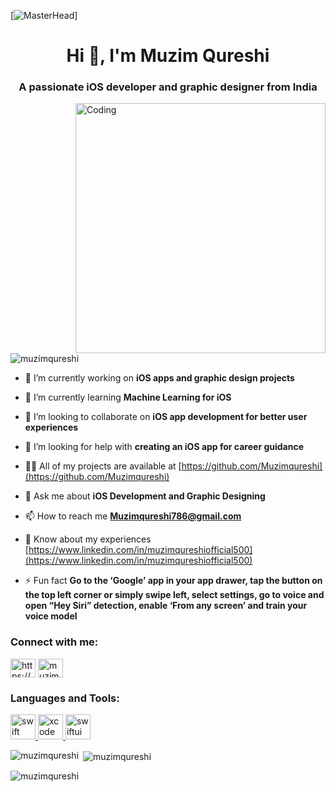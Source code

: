 [![MasterHead](https://cdn.dribbble.com/users/1059583/screenshots/4171367/coding-freak.gif)]

<h1 align="center">Hi 👋, I'm Muzim Qureshi</h1>
<h3 align="center">A passionate iOS developer and graphic designer from India</h3>

<img align="right" alt="Coding" width="400" src="https://cdn.dribbble.com/users/1235346/screenshots/3252385/job.gif">

<p align="left"> <img src="https://komarev.com/ghpvc/?username=muzimqureshi&label=Profile%20views&color=0e75b6&style=flat" alt="muzimqureshi" /> </p>

- 🔭 I’m currently working on **iOS apps and graphic design projects**

- 🌱 I’m currently learning **Machine Learning for iOS**

- 👯 I’m looking to collaborate on **iOS app development for better user experiences**

- 🤝 I’m looking for help with **creating an iOS app for career guidance**

- 👨‍💻 All of my projects are available at [https://github.com/Muzimqureshi](https://github.com/Muzimqureshi)

- 💬 Ask me about **iOS Development and Graphic Designing**

- 📫 How to reach me **Muzimqureshi786@gmail.com**

- 📄 Know about my experiences [https://www.linkedin.com/in/muzimqureshiofficial500](https://www.linkedin.com/in/muzimqureshiofficial500)

- ⚡ Fun fact **Go to the ‘Google’ app in your app drawer, tap the button on the top left corner or simply swipe left, select settings, go to voice and open “Hey Siri” detection, enable ‘From any screen’ and train your voice model**

<h3 align="left">Connect with me:</h3>
<p align="left">
<a href="https://linkedin.com/in/https://www.linkedin.com/in/muzimqureshiofficial500" target="blank"><img align="center" src="https://raw.githubusercontent.com/rahuldkjain/github-profile-readme-generator/master/src/images/icons/Social/linked-in-alt.svg" alt="https://www.linkedin.com/in/muzimqureshiofficial500" height="30" width="40" /></a>
<a href="https://instagram.com/muzimqureshi.official" target="blank"><img align="center" src="https://raw.githubusercontent.com/rahuldkjain/github-profile-readme-generator/master/src/images/icons/Social/instagram.svg" alt="muzimqureshi.official" height="30" width="40" /></a>
</p>

<h3 align="left">Languages and Tools:</h3>
<p align="left"> 
<!-- Add iOS Development related tools and remove unrelated ones -->
<a href="https://developer.apple.com/ios/" target="_blank" rel="noreferrer"> <img src="[https://upload.wikimedia.org/wikipedia/commons/thumb/2/21/Swift_logo_with_text.svg/220px-Swift_logo_with_text.svg.png](https://www.google.com/url?sa=i&url=https%3A%2F%2Fdeveloper.apple.com%2Fswift%2Fresources%2F&psig=AOvVaw3GgEZzK34BEEq0tLSoyoLk&ust=1708066897864000&source=images&cd=vfe&opi=89978449&ved=0CBMQjRxqFwoTCIjUnJnjrIQDFQAAAAAdAAAAABAE)" alt="swift" width="40" height="40"/> </a>
<a href="https://developer.apple.com/xcode/" target="_blank" rel="noreferrer"> <img src="https://developer.apple.com/assets/elements/icons/xcode/xcode-96x96_2x.png" alt="xcode" width="40" height="40"/> </a>
<a href="https://developer.apple.com/documentation/uikit" target="_blank" rel="noreferrer"> <img src="https://developer.apple.com/assets/elements/icons/swiftui/swiftui-96x96_2x.png" alt="swiftui" width="40" height="40"/> </a>
<!-- You can add more iOS development related tools here -->
</p>

<p><img align="left" src="https://github-readme-stats.vercel.app/api/top-langs?username=muzimqureshi&show_icons=true&locale=en&layout=compact" alt="muzimqureshi" /></p>

<p>&nbsp;<img align="center" src="https://github-readme-stats.vercel.app/api?username=muzimqureshi&show_icons=true&locale=en" alt="muzimqureshi" /></p>

<p><img align="center" src="https://github-readme-streak-stats.herokuapp.com/?user=muzimqureshi&" alt="muzimqureshi" /></p>
